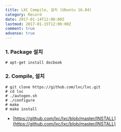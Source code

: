 ```yaml
---
title: LXC Compile, 설치 (Ubuntu 16.04)
category: Record
date: 2017-01-14T12:00:00Z
lastmod: 2017-01-15T12:00:00Z
comment: true
adsense: true
---
```


### 1. Package 설치
~~~
# apt-get install docbook
~~~

### 2. Compile, 설치
~~~
# git clone https://github.com/lxc/lxc.git
# cd lxc
# ./autogen.sh
# ./configure
# make
# make install
~~~

* [https://github.com/lxc/lxc/blob/master/INSTALL](https://github.com/lxc/lxc/blob/master/INSTALL)
